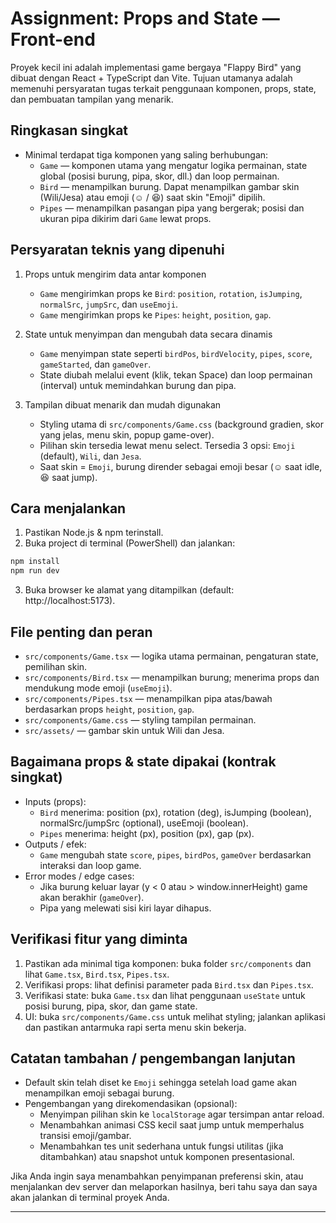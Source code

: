 
# Assignment: Props and State — Front-end

Proyek kecil ini adalah implementasi game bergaya "Flappy Bird" yang dibuat dengan React + TypeScript dan Vite. Tujuan utamanya adalah memenuhi persyaratan tugas terkait penggunaan komponen, props, state, dan pembuatan tampilan yang menarik.

## Ringkasan singkat
- Minimal terdapat tiga komponen yang saling berhubungan:
	- `Game` — komponen utama yang mengatur logika permainan, state global (posisi burung, pipa, skor, dll.) dan loop permainan.
	- `Bird` — menampilkan burung. Dapat menampilkan gambar skin (Wili/Jesa) atau emoji (☺️ / 😆) saat skin "Emoji" dipilih.
	- `Pipes` — menampilkan pasangan pipa yang bergerak; posisi dan ukuran pipa dikirim dari `Game` lewat props.

## Persyaratan teknis yang dipenuhi
1. Props untuk mengirim data antar komponen
	 - `Game` mengirimkan props ke `Bird`: `position`, `rotation`, `isJumping`, `normalSrc`, `jumpSrc`, dan `useEmoji`.
	 - `Game` mengirimkan props ke `Pipes`: `height`, `position`, `gap`.

2. State untuk menyimpan dan mengubah data secara dinamis
	 - `Game` menyimpan state seperti `birdPos`, `birdVelocity`, `pipes`, `score`, `gameStarted`, dan `gameOver`.
	 - State diubah melalui event (klik, tekan Space) dan loop permainan (interval) untuk memindahkan burung dan pipa.

3. Tampilan dibuat menarik dan mudah digunakan
	 - Styling utama di `src/components/Game.css` (background gradien, skor yang jelas, menu skin, popup game-over).
	 - Pilihan skin tersedia lewat menu select. Tersedia 3 opsi: `Emoji` (default), `Wili`, dan `Jesa`.
	 - Saat skin = `Emoji`, burung dirender sebagai emoji besar (☺️ saat idle, 😆 saat jump).

## Cara menjalankan
1. Pastikan Node.js & npm terinstall.
2. Buka project di terminal (PowerShell) dan jalankan:
```powershell
npm install
npm run dev
```
3. Buka browser ke alamat yang ditampilkan (default: http://localhost:5173).

## File penting dan peran
- `src/components/Game.tsx` — logika utama permainan, pengaturan state, pemilihan skin.
- `src/components/Bird.tsx` — menampilkan burung; menerima props dan mendukung mode emoji (`useEmoji`).
- `src/components/Pipes.tsx` — menampilkan pipa atas/bawah berdasarkan props `height`, `position`, `gap`.
- `src/components/Game.css` — styling tampilan permainan.
- `src/assets/` — gambar skin untuk Wili dan Jesa.

## Bagaimana props & state dipakai (kontrak singkat)
- Inputs (props):
	- `Bird` menerima: position (px), rotation (deg), isJumping (boolean), normalSrc/jumpSrc (optional), useEmoji (boolean).
	- `Pipes` menerima: height (px), position (px), gap (px).
- Outputs / efek:
	- `Game` mengubah state `score`, `pipes`, `birdPos`, `gameOver` berdasarkan interaksi dan loop game.
- Error modes / edge cases:
	- Jika burung keluar layar (y &lt; 0 atau &gt; window.innerHeight) game akan berakhir (`gameOver`).
	- Pipa yang melewati sisi kiri layar dihapus.

## Verifikasi fitur yang diminta
1. Pastikan ada minimal tiga komponen: buka folder `src/components` dan lihat `Game.tsx`, `Bird.tsx`, `Pipes.tsx`.
2. Verifikasi props: lihat definisi parameter pada `Bird.tsx` dan `Pipes.tsx`.
3. Verifikasi state: buka `Game.tsx` dan lihat penggunaan `useState` untuk posisi burung, pipa, skor, dan game state.
4. UI: buka `src/components/Game.css` untuk melihat styling; jalankan aplikasi dan pastikan antarmuka rapi serta menu skin bekerja.

## Catatan tambahan / pengembangan lanjutan
- Default skin telah diset ke `Emoji` sehingga setelah load game akan menampilkan emoji sebagai burung.
- Pengembangan yang direkomendasikan (opsional):
	- Menyimpan pilihan skin ke `localStorage` agar tersimpan antar reload.
	- Menambahkan animasi CSS kecil saat jump untuk memperhalus transisi emoji/gambar.
	- Menambahkan tes unit sederhana untuk fungsi utilitas (jika ditambahkan) atau snapshot untuk komponen presentasional.

Jika Anda ingin saya menambahkan penyimpanan preferensi skin, atau menjalankan dev server dan melaporkan hasilnya, beri tahu saya dan saya akan jalankan di terminal proyek Anda.

---
